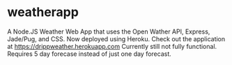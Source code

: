 # weatherapp
A Node.JS Weather Web App that uses the Open Wather API, Express, Jade/Pug, and CSS. Now deployed using Heroku. Check out the application at https://drippweather.herokuapp.com Currently still not fully functional. Requires 5 day forecase instead of just one day forecast. 
